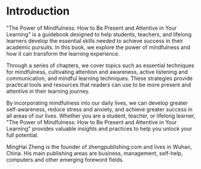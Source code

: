 # Introduction

"The Power of Mindfulness: How to Be Present and Attentive in Your Learning" is a guidebook designed to help students, teachers, and lifelong learners develop the essential skills needed to achieve success in their academic pursuits. In this book, we explore the power of mindfulness and how it can transform the learning experience.

Through a series of chapters, we cover topics such as essential techniques for mindfulness, cultivating attention and awareness, active listening and communication, and mindful learning techniques. These strategies provide practical tools and resources that readers can use to be more present and attentive in their learning journey.

By incorporating mindfulness into our daily lives, we can develop greater self-awareness, reduce stress and anxiety, and achieve greater success in all areas of our lives. Whether you are a student, teacher, or lifelong learner, "The Power of Mindfulness: How to Be Present and Attentive in Your Learning" provides valuable insights and practices to help you unlock your full potential.

MingHai Zheng is the founder of zhengpublishing.com and lives in Wuhan, China. His main publishing areas are business, management, self-help, computers and other emerging foreword fields.
